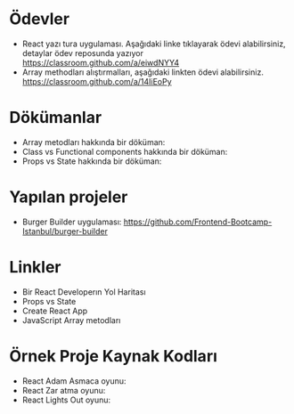 Ödevler
=======

*   React yazı tura uygulaması. Aşağıdaki linke tıklayarak ödevi alabilirsiniz, detaylar ödev reposunda yazıyor https://classroom.github.com/a/eiwdNYY4
*   Array methodları alıştırmalları, aşağıdaki linkten ödevi alabilirsiniz.
https://classroom.github.com/a/14IiEoPy

Dökümanlar
=======
*   Array metodları hakkında bir döküman: 
*   Class vs Functional components hakkında bir döküman:
*   Props vs State hakkında bir döküman:

Yapılan projeler
=======

*   Burger Builder uygulaması: https://github.com/Frontend-Bootcamp-Istanbul/burger-builder

Linkler
=======

*   Bir React Developerın Yol Haritası
*   Props vs State
*   Create React App
*   JavaScript Array metodları


Örnek Proje Kaynak Kodları
=======

*  React Adam Asmaca oyunu:
*  React Zar atma oyunu:
*  React Lights Out oyunu:
